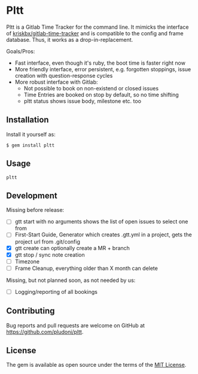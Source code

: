 # Pltt

Pltt is a Gitlab Time Tracker for the command line. It mimicks the interface of [kriskbx/gitlab-time-tracker]( https://github.com/kriskbx/gitlab-time-tracker ) and is compatible to the config and frame database. Thus, it works as a drop-in-replacement.

Goals/Pros:

* Fast interface, even though it's ruby, the boot time is faster right now
* More friendly interface, error persistent, e.g. forgotten stoppings, issue creation with question-response cycles
* More robust interface with Gitlab:
  * Not possible to book on non-existend or closed issues
  * Time Entries are booked on stop by default, so no time shifting
  * pltt status shows issue body, milestone etc. too

## Installation

Install it yourself as:

    $ gem install pltt

## Usage

```
pltt
```

## Development

Missing before release:

* [ ] gtt start with no arguments shows the list of open issues to select one from
* [ ] First-Start Guide, Generator which creates .gtt.yml in a project, gets the project url from .git/config
* [x] gtt create can optionally create a MR + branch
* [x] gtt stop / sync note creation
* [ ] Timezone
* [ ] Frame Cleanup, everything older than X month can delete

Missing, but not planned soon, as not needed by us:

* [ ] Logging/reporting of all bookings

## Contributing

Bug reports and pull requests are welcome on GitHub at https://github.com/pludoni/pltt.

## License

The gem is available as open source under the terms of the [MIT License](https://opensource.org/licenses/MIT).
